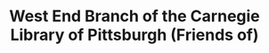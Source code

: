 ---
layout: repo
title: "West End Branch of the Carnegie Library of Pittsburgh (Friends of)"
id: 14999
permalink: repos/14999/
---